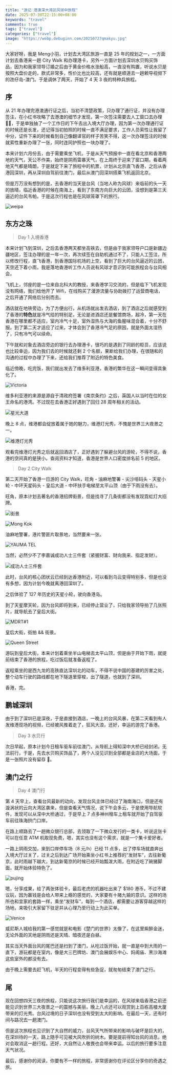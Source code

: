 ```yaml
---
title: "游记 港澳深大湾区风球中旅程"
date: 2025-07-30T22:15:00+08:00
keywords: "travel"
comments: true
tags: ["travel"]
categories: ["travel"]
image: "https://webp.debuginn.com/20250727qmakyu.jpg"
---
```


大家好呀，我是 Meng小羽，计划去大湾区旅游一直是 25 年的规划之一，一方面计划去香港来一趟 City Walk 和办理港卡，另外一方面计划去深圳水贝购买饰品，因为和我家领导订婚之后由于黄金价格水涨船高，一直没有购置，听说水贝是按照大盘价走的，款式非常多，性价比也比较高，还有就是顺道去一趟赖导视频下的氹仔岛-澳门。于是调休了两天，开始了 4 天 3 夜的特种兵旅程。

## 序

从 21 年办理完港澳通行证之后，当初不清楚政策，只办理了通行证，并没有办理签注，在小红书攻略了去港澳的细节才发现，第一次签注需要去人工窗口去办理 🤦‍♂️，于是单独抽了一个工作日的下午去出入境大厅办理，因为第一次办理通行证的时候还是长发，还记得当初拍照的时候一直不满足要求，工作人员索性让我留了中分，证件下来的时候看到自己像翻译官的样子苦笑不得，这一次办理签注的时候就索性重新办理了一张，同时连同护照也一块办理了。

本来计划六月份去，由于需要乘坐飞机，于是从天气预报中一直在看北京和香港两地的天气，天公不作美，始终是阴雨雷暴天气，在上周终于迎来了窗口期，看着两地天气都是晴朗，于是就定下来了旅程中的机票，计划从北京直飞香港，之后从香港回深圳，再从深圳自驾前往澳门，最后从澳门回深圳搭乘飞机返回北京。

但是万万没有想到的是，去香港的当天是台风（当地人称为风球）来临前的头一天的放晴，临近香港的时候在南海上，看到了东南方向巨大的云团，没想到是第三天逼近的台风韦帕。于是这次行程也是在风球笼罩下的旅行。

![weipa](https://webp.debuginn.com/20250727VAMl2u.jpg)

## 东方之珠

> Day 1 入境香港

本来计划飞到深圳，之后去香港两天都坐高铁去，但是由于我家领导户口是新疆边疆地区，签注办理的是一年一次，再次续签在自助机通过不了，只能人工签注，所以修改行程，直飞香港，到香港国际机场的上空，看到了巨大的台风逼近的云团，天空还下着小雨，我是落地香港听工作人员说有风球才意识到可能旅程会与台风相会。

飞机上，邻座的是一位来自北科大的教授，来香港学习交流的，但是临下飞机发现没有网络，我们给他开了 Wifi，在线购买了漫游流量与协助拨打了运营商电话，之后开通了网络后分别而去。

酒店就在地铁旁边，为了方便出行，从机场就出发去酒店，到了酒店之后就感受到了香港的**特色**就是冷气给的特别足，无论是进酒店还是餐馆商场，超冷，第一天在香港在哪里都不适应，室内冷气十足，室外湿热与大海的鱼腥味混合着，十分不舒服。到了第二天才适应了过来，才体会到了香港冷气足的原因，就是外面太湿热了，只有冷气可以续命。

下午就和对象去酒店旁边的银行去办理港卡，很巧的是遇到了同龄的柜员，应该说也比较幸运，因为我们去的时候就还剩 2 个名额，果断给我们办理，在很随和的沟通的过程中办理了下来，还给我们推荐了附近的特色美食。

临近傍晚，吃完饭，我们就出发去了维多利亚港，香港的繁华在这一瞬间变得具象化了。

![Victoria](https://webp.debuginn.com/20250727qmakyu.jpg)

维多利亚港的来源是源自于清政府签署《南京条约》之后，英国人以当时在位的女王命名的港湾。不过现在去香港正好遇到了回归 28 周年相关的活动。

![星光大道](https://webp.debuginn.com/20250727GtRCLs.jpg)

晚上 8 点，维港都会绽放着属于她的魅力，维港灯光秀，不愧是世界三大夜景之一。

![维港灯光秀](https://webp.debuginn.com/202507270CNTuI.jpg)

观看完维港灯光秀之后就返回酒店了，正好遇到了躲避台风的游轮，不得不说，香港的空间真的是狭小。查阅资料才知道，香港是世界人口密度排名前 5 的地区。

> Day 2 City Walk

第二天开始了香港一日游的 City Walk，旺角 - 油麻地警署 - 尖沙咀码头 - 天星小轮 - 中环天星码头 - 皇后大道 - 中环扶手电梯至太平山顶（由于下雨没有去）。

旺角，原本计划去著名的香港招牌街景，但是找寻了几条街都没有发现霓虹灯大招牌。

![街景](https://webp.debuginn.com/202507277MVmvP.jpg)

![Mong Kok](https://webp.debuginn.com/20250727wwttMl.jpg)

油麻地警署，港片警匪片取景地，当然要来一张。

![YAUMA TEL](https://webp.debuginn.com/20250727NfXg9d.jpg)

当然，必然少不了李嘉诚成功人士三件套（紧握财富、财向我来、指定发财）。

![成功人士三件套](https://webp.debuginn.com/20250727mFaxUT.jpg)

此时，台风的核心团状云已经到达香港附近，可以看到乌云变得特别多，但是也没有多想，因为计划今晚就离港回深圳了。

之后体验了 127 年历史的天星小轮，驶向香港岛。

到了天星摩天轮，因为台风即将到来，已经停止营业了，只给我家领导拍了几张照片，就导航去了皇后大街。

![MDRT#1](https://webp.debuginn.com/20250727JIEcHb.jpg)

皇后大街，街拍 && 街景。

![Queen Street](https://webp.debuginn.com/20250727z5tM0j.jpg)

游玩到皇后大街，本来计划着乘坐半山电梯去太平山顶，但是由于开始下雨，就提前结束了香港的旅程，吃过饭后就准备返程了。

返程乘坐的是西九龙的高铁直达深圳北的动车，不得不说中国的基建的厉害之处，整个动车行驶的路线都在地下隧道里穿梭，出了隧道，也就到了深圳。

香港，完。

## 鹏城深圳

由于到了深圳已是深夜，于是直接到酒店，一晚上的台风风暴，在第二天看到有人发维港现场的视频，已经被风推着走了，狂风大浪，还好，幸运的游完了香港。

> Day 3 水贝行

次日早起，原本计划今日租车驱车前往澳门，从导航上得知深中大桥已经封闭，无法前行，于是，先去水贝购买饰品了，两个人没见识到全部都是金店的大场面，于是一张照片没有留存 👀。

## 澳门之行

> Day 4 澳门行

第 4 天早上，查看台风最新的动向，发现台风主体已经过了海南海口，但是还有漩涡状的云向大湾区袭来，但是查看天气情况，说下午会多云，于是使用导航软件，发现可以从深中大桥通过，于是早上 7 点多神州租车上租车就开始了自驾驱车前往珠海拱门口岸。

在路上顺路去了一趟微众银行总部，去领取了一下微众发行的一类卡，听说这张卡可以在任意 ATM 机取现免费，嗯，其实也没有这个需求，就是一个集卡爱好者。

一路上阴雨交加，来到口岸停车场（8 元/h）已经 11 点多，出了停车场就直奔出入境大厅过关了，过关之后到达广场开始乘坐小红书上推荐的“发财车”，去往新葡京，此时雨越下越大，到达新葡京的时候已经开始瓢泼大雨，在附近吃了碗猪脚面，就开始体验特色了。

![pujing](https://webp.debuginn.com/20250729acU5jX.jpg)

嗯，分享成果，给了两张体验卡，最后老虎的机器吐出来了 $180 港币，不过不建议玩，因为赢钱是会给人带来上瘾的感觉的，大家要有十赌九输的意识。这样的场所也和宜家的套路一样，乘坐“发财车”，每到一个酒店，都需要让游客穿越这样的场地，来吸引大家留下驻足并从心理乃至行动上为此买单。

![Venice](https://webp.debuginn.com/20250729DMMU5T.jpg)

威尼斯人城给我的第一感觉就是和电影《楚门的世界》太像了，在这里紫醉金迷，无论外面的天地是阴雨还是天晴、暗夜还是白昼。

其实当天外面台风的尾巴还是扫到了澳门，从吃过饭开始，就一直是中到大雨的一直下，游玩都是在室内，像是大三巴牌坊、澳门会展娱乐中心、妈阁庙、黑沙海滩这些室外的都没有去。

由于晚上需要去赶飞机，半天的行程变得有些急促，就匆匆结束了澳门之行。

## 尾

现在回想四天三夜的旅程，只能说这次旅行我们是幸运的，在风球来临香港之前还能见识到世界三大夜景之一的震撼与美丽，晚上八点还可以观赏到上百栋高楼大厦带来的灯光秀。台风过境的日子深圳也没有受到太大的影响。在最后一天，还有时间与路况去一趟澳门。

但是这次旅程也见识到了大自然的威力，台风天气所带来的影响与破坏是巨大的，在深圳待的一天，路上随手可见被大风吹折的树木。要是提前得知台风的消息，绝对会取消这一趟行程。还好，大自然让人敬畏也会带来幸运。以后的旅行要多注意天气状况。

最后，感谢你的阅读，你要有不一样的旅程，非常感谢你在评论区分享你的奇遇之旅。